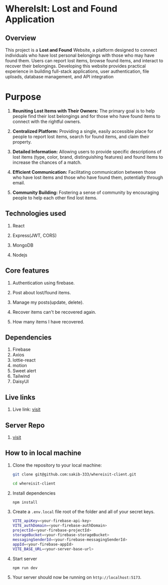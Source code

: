# WhereIsIt: Lost and Found Application

## Overview

This project is a **Lost and Found** Website, a platform designed to connect individuals who have lost personal belongings with those who may have found them. Users can report lost items, browse found items, and interact to recover their belongings. Developing this website provides practical experience in building full-stack applications, user authentication, file uploads, database management, and API integration

# Purpose

1. **Reuniting Lost Items with Their Owners:** The primary goal is to help people find their lost belongings and for those who have found items to connect with the rightful owners.

2. **Centralized Platform:** Providing a single, easily accessible place for people to report lost items, search for found items, and claim their property.

3. **Detailed Information:** Allowing users to provide specific descriptions of lost items (type, color, brand, distinguishing features) and found items to increase the chances of a match.

4. **Efficient Communication:** Facilitating communication between those who have lost items and those who have found them, potentially through email.

5. **Community Building:** Fostering a sense of community by encouraging people to help each other find lost items.

## Technologies used

1. React

2. Express(JWT, CORS)

3. MongoDB

4. Nodejs

## Core features

1. Authentication using firebase.

2. Post about lost/found items.

3. Manage my posts(update, delete).

4. Recover items can't be recovered again.

5. How many items I have recovered.

## Dependencies

1. Firebase
2. Axios
3. lottie-react
4. motion
5. Sweet alert
6. Tailwind
7. DaisyUI

## Live links

1. Live link: [visit](https://ph-b10-a11.web.app/)

## Server Repo

1. [visit](https://github.com/sakib-333/whereisit-server)

## How to in local machine

1. Clone the repository to your local machine:

   ```bash
   git clone git@github.com:sakib-333/whereisit-client.git

   cd whereisit-client
   ```

2. Install dependencies

   ```bash
   npm install
   ```

3. Create a `.env.local` file root of the folder and all of your secret keys.

   ```bash
   VITE_apiKey=<your-firebase-api-key>
   VITE_authDomain=<your-firebase-authDomain>
   projectId=<your-firebase-projectId>
   storageBucket=<your-firebase-storageBucket>
   messagingSenderId=<your-firebase-messagingSenderId>
   appId=<your-firebase-appId>
   VITE_BASE_URL=<your-server-base-url>
   ```

4. Start server

   ```bash
   npm run dev
   ```

5. Your server should now be running on `http://localhost:5173`.
